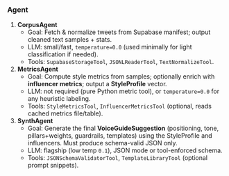 ### Agent

1. **CorpusAgent**
   - Goal: Fetch & normalize tweets from Supabase manifest; output cleaned text samples + stats.
   - LLM: small/fast, `temperature=0.0` (used minimally for light classification if needed).
   - Tools: `SupabaseStorageTool`, `JSONLReaderTool`, `TextNormalizeTool`.
2. **MetricsAgent**
   - Goal: Compute style metrics from samples; optionally enrich with **influencer metrics**; output a **StyleProfile** vector.
   - LLM: not required (pure Python metric tool), or `temperature=0.0` for any heuristic labeling.
   - Tools: `StyleMetricsTool`, `InfluencerMetricsTool` (optional, reads cached metrics file/table).
3. **SynthAgent**
   - Goal: Generate the final **VoiceGuideSuggestion** (positioning, tone, pillars+weights, guardrails, templates) using the StyleProfile and influencers. Must produce schema-valid JSON only.
   - LLM: flagship (low temp `0.1`), JSON mode or tool-enforced schema.
   - Tools: `JSONSchemaValidatorTool`, `TemplateLibraryTool` (optional prompt snippets).
